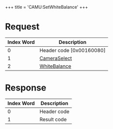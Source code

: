 +++
title = 'CAMU:SetWhiteBalance'
+++

# Request

| Index Word | Description                                             |
|------------|---------------------------------------------------------|
| 0          | Header code \[0x00160080\]                              |
| 1          | [CameraSelect](Camera_Services#CameraSelect "wikilink") |
| 2          | [WhiteBalance](Camera_Services#WhiteBalance "wikilink") |

# Response

| Index Word | Description |
|------------|-------------|
| 0          | Header code |
| 1          | Result code |
